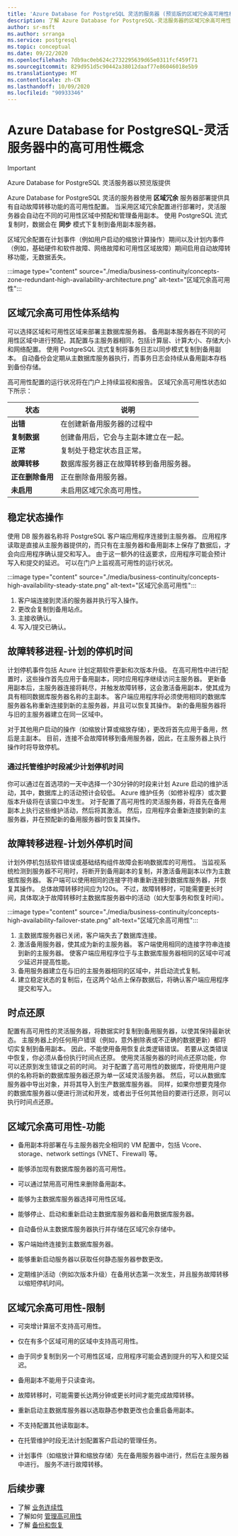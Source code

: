 ```yaml
---
title: 'Azure Database for PostgreSQL 灵活的服务器 (预览版的区域冗余高可用性概述) '
description: 了解 Azure Database for PostgreSQL-灵活服务器的区域冗余高可用性的概念
author: sr-msft
ms.author: srranga
ms.service: postgresql
ms.topic: conceptual
ms.date: 09/22/2020
ms.openlocfilehash: 7db9ac0eb624c2732295639d65e0311fcf459f71
ms.sourcegitcommit: 829d951d5c90442a38012daaf77e86046018e5b9
ms.translationtype: MT
ms.contentlocale: zh-CN
ms.lasthandoff: 10/09/2020
ms.locfileid: "90933346"
---
```

# <a name="high-availability-concepts-in-azure-database-for-postgresql---flexible-server"></a>Azure Database for PostgreSQL-灵活服务器中的高可用性概念

> [!IMPORTANT]
> Azure Database for PostgreSQL 灵活服务器以预览版提供

Azure Database for PostgreSQL 灵活的服务器使用 **区域冗余** 服务器部署提供具有自动故障转移功能的高可用性配置。 当采用区域冗余配置进行部署时，灵活服务器会自动在不同的可用性区域中预配和管理备用副本。 使用 PostgreSQL 流式复制时，数据会在 **同步** 模式下复制到备用副本服务器。 

区域冗余配置在计划事件（例如用户启动的缩放计算操作）期间以及计划内事件（例如，基础硬件和软件故障、网络故障和可用性区域故障）期间启用自动故障转移功能，无数据丢失。 

:::image type="content" source="./media/business-continuity/concepts-zone-redundant-high-availability-architecture.png" alt-text="区域冗余高可用性"::: 

## <a name="zone-redundant-high-availability-architecture"></a>区域冗余高可用性体系结构

可以选择区域和可用性区域来部署主数据库服务器。 备用副本服务器在不同的可用性区域中进行预配，其配置与主服务器相同，包括计算层、计算大小、存储大小和网络配置。 使用 PostgreSQL 流式复制将事务日志以同步模式复制到备用副本。 自动备份会定期从主数据库服务器执行，而事务日志会持续从备用副本存档到备份存储。 

高可用性配置的运行状况将在门户上持续监视和报告。 区域冗余高可用性状态如下所示：

| **状态** | **说明** |
| ------- | ------ |
| <b> 出错 | 在创建新备用服务器的过程中 |
| <b> 复制数据 | 创建备用后，它会与主副本建立在一起。 |
| <b> 正常 | 复制处于稳定状态且正常。 |
| <b> 故障转移 | 数据库服务器正在故障转移到备用服务器。 |
| <b> 正在删除备用 | 正在删除备用服务器。 | 
| <b> 未启用 | 未启用区域冗余高可用性。  |

## <a name="steady-state-operations"></a>稳定状态操作

使用 DB 服务器名称将 PostgreSQL 客户端应用程序连接到主服务器。 应用程序读取是直接从主服务器提供的，而只有在主服务器和备用副本上保存了数据后，才会向应用程序确认提交和写入。 由于这一额外的往返要求，应用程序可能会预计写入和提交的延迟。 可以在门户上监视高可用性的运行状况。

:::image type="content" source="./media/business-continuity/concepts-high-availability-steady-state.png" alt-text="区域冗余高可用性"::: 

1. 客户端连接到灵活的服务器并执行写入操作。
2. 更改会复制到备用站点。
3. 主接收确认。
4. 写入/提交已确认。

## <a name="failover-process---planned-downtimes"></a>故障转移进程-计划的停机时间

计划停机事件包括 Azure 计划定期软件更新和次版本升级。 在高可用性中进行配置时，这些操作首先应用于备用副本，同时应用程序继续访问主服务器。 更新备用副本后，主服务器连接将耗尽，并触发故障转移，这会激活备用副本，使其成为具有相同数据库服务器名称的主副本。 客户端应用程序将必须使用相同的数据库服务器名称重新连接到新的主服务器，并且可以恢复其操作。 新的备用服务器将与旧的主服务器建立在同一区域中。 

对于其他用户启动的操作（如缩放计算或缩放存储），更改将首先应用于备用，然后是主副本。 目前，连接不会故障转移到备用服务器，因此，在主服务器上执行操作时将导致停机。

### <a name="reducing-planned-downtime-with-managed-maintenance-window"></a>通过托管维护时段减少计划停机时间

 你可以通过在首选项的一天中选择一个30分钟的时段来计划 Azure 启动的维护活动，其中，数据库上的活动预计会较低。 Azure 维护任务（如修补程序）或次要版本升级将在该窗口中发生。  对于配置了高可用性的灵活服务器，将首先在备用副本上执行这些维护活动，然后将其激活。 然后，应用程序会重新连接到新的主服务器，并在预配新的备用服务器时恢复其操作。

## <a name="failover-process---unplanned-downtimes"></a>故障转移进程-计划外停机时间

计划外停机包括软件错误或基础结构组件故障会影响数据库的可用性。 当监视系统检测到服务器不可用时，将断开到备用副本的复制，并激活备用副本以作为主数据库服务器。 客户端可以使用相同的连接字符串重新连接到数据库服务器，并恢复其操作。 总体故障转移时间应为120s。 不过，故障转移时，可能需要更长时间，具体取决于故障转移时主数据库服务器中的活动（如大型事务和恢复时间）。

:::image type="content" source="./media/business-continuity/concepts-high-availability-failover-state.png" alt-text="区域冗余高可用性"::: 

1. 主数据库服务器已关闭，客户端失去了数据库连接。 
2. 激活备用服务器，使其成为新的主服务器。 客户端使用相同的连接字符串连接到新的主服务器。 使客户端应用程序位于与主数据库服务器相同的区域中可减少延迟并提高性能。
3. 备用服务器建立在与旧的主服务器相同的区域中，并启动流式复制。 
4. 建立稳定状态的复制后，在这两个站点上保存数据后，将确认客户端应用程序提交和写入。

## <a name="point-in-time-restore"></a>时点还原 

配置有高可用性的灵活服务器，将数据实时复制到备用服务器，以使其保持最新状态。 主服务器上的任何用户错误（例如，意外删除表或不正确的数据更新）都将切实复制到备用副本。 因此，不能使用备用恢复此类逻辑错误。 若要从这类错误中恢复，你必须从备份执行时间点还原。  使用灵活服务器的时间点还原功能，你可以还原到发生错误之前的时间。 对于配置了高可用性的数据库，将使用用户提供的名称将新的数据库服务器还原为单一区域灵活服务器。 然后，可以从数据库服务器中导出对象，并将其导入到生产数据库服务器。 同样，如果你想要克隆你的数据库服务器以便进行测试和开发，或者出于任何其他目的要进行还原，则可以执行时间点还原。

## <a name="zone-redundant-high-availability---features"></a>区域冗余高可用性-功能

-   备用副本将部署在与主服务器完全相同的 VM 配置中，包括 Vcore、storage、network settings (VNET、Firewall) 等。

-   能够添加现有数据库服务器的高可用性。

-   可以通过禁用高可用性来删除备用副本。

-   能够为主数据库服务器选择可用性区域。

-   能够停止、启动和重新启动主数据库服务器和备用数据库服务器。

-   自动备份从主数据库服务器执行并存储在区域冗余存储中。

-   客户端始终连接到主数据库服务器。

-   能够重新启动服务器以获取任何静态服务器参数更改。
  
-   定期维护活动（例如次版本升级）在备用状态第一次发生，并且服务故障转移以缩短停机时间。  

## <a name="zone-redundant-high-availability---limitations"></a>区域冗余高可用性-限制

-   可突增计算层不支持高可用性。
-   仅在有多个区域可用的区域中支持高可用性。
-   由于同步复制到另一个可用性区域，应用程序可能会遇到提升的写入和提交延迟。

-   备用副本不能用于只读查询。

-   故障转移时，可能需要长达两分钟或更长时间才能完成故障转移。

-   重新启动主数据库服务器以选取静态参数更改也会重启备用副本。

-   不支持配置其他读取副本。

-   在托管维护时段无法计划配置客户启动的管理任务。

-   计划事件（如缩放计算和缩放存储）先在备用服务器中进行，然后在主服务器中进行。 服务不进行故障转移。 

## <a name="next-steps"></a>后续步骤

-   了解 [业务连续性](./concepts-business-continuity.md)
-   了解如何 [管理高可用性](./how-to-manage-high-availability-portal.md)
-   了解 [备份和恢复](./concepts-backup-restore.md)